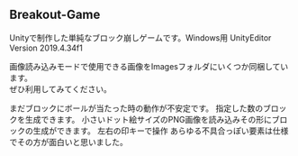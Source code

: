 ## Breakout-Game
Unityで制作した単純なブロック崩しゲームです。Windows用
UnityEditor Version 2019.4.34f1
  
画像読み込みモードで使用できる画像をImagesフォルダにいくつか同梱しています。  
ぜひ利用してみてください。  
  
まだブロックにボールが当たった時の動作が不安定です。
指定した数のブロックを生成できます。
小さいドット絵サイズのPNG画像を読み込みその形にブロックの生成ができます。
左右の印キーで操作
あらゆる不具合っぽい要素は仕様でその方が面白いと思いました。
